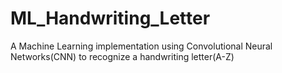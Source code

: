 # ML_Handwriting_Letter
A Machine Learning implementation using Convolutional Neural Networks(CNN) to recognize a handwriting letter(A-Z)
